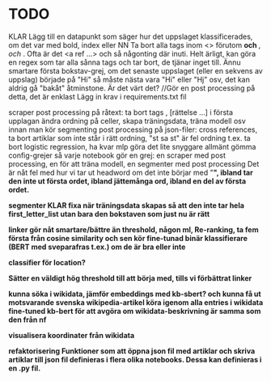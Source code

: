 # TODO

KLAR Lägg till en datapunkt som säger hur det uppslaget klassificerades, om det var med bold, index eller NN
Ta bort alla tags inom <> förutom <b> och </b>, <i> och </i>. Ofta är det <a ref ...> och så någonting där inuti. Helt ärligt, kan göra en regex som tar alla sånna tags och tar bort, de tjänar inget till.
Ännu smartare första bokstav-grej, om det senaste uppslaget (eller en sekvens av uppslag) började på "Hi" så måste nästa vara "Hi" eller "Hj" osv, det kan aldrig gå "bakåt" åtminstone. Är det värt det? //Gör en post processing på detta, det är enklast
Lägg in krav i requirements.txt fil 

scraper
post processing på råtext: ta bort tags <hej>, [rättelse ...] i första upplagan
ändra ordning på celler, skapa träningsdata, träna modell osv innan man kör segmenting
post processing på json-filer: cross references, ta bort artiklar som inte står i rätt ordning, "st sa st" är fel ordning t.ex.
ta bort logistic regression, ha kvar mlp
göra det lite snyggare allmänt
gömma config-grejer så varje notebook gör en grej: en scraper med post processing, en för att träna modell, en segmenter med post processing
Det är nåt fel med hur vi tar ut headword om det inte börjar med "<b>", ibland tar den inte ut första ordet, ibland jättemånga ord, ibland en del av första ordet.

segmenter
KLAR fixa när träningsdata skapas så att den inte tar hela first_letter_list utan bara den bokstaven som just nu är rätt

linker
gör nåt smartare/bättre än threshold, någon ml, Re-ranking, ta fem första från cosine similarity och sen kör fine-tunad binär klassifierare (BERT med sveparafras t.ex.) om de är bra eller inte

classifier för location?


Sätter en väldigt hög threshold till att börja med, tills vi förbättrat linker

kunna söka i wikidata, jämför embeddings med kb-sbert? och kunna få ut motsvarande svenska wikipedia-artikel
köra igenom alla entries i wikidata
fine-tuned kb-bert för att avgöra om wikidata-beskrivning är samma som den från nf

visualisera koordinater från wikidata

refaktorisering
Funktioner som att öppna json fil med artiklar och skriva artiklar till json fil definieras i flera olika notebooks. Dessa kan definieras i en .py fil.